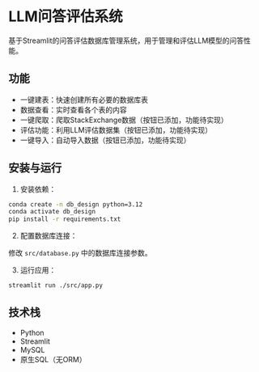 # LLM问答评估系统

基于Streamlit的问答评估数据库管理系统，用于管理和评估LLM模型的问答性能。

## 功能

- 一键建表：快速创建所有必要的数据库表
- 数据查看：实时查看各个表的内容
- 一键爬取：爬取StackExchange数据（按钮已添加，功能待实现）
- 评估功能：利用LLM评估数据集（按钮已添加，功能待实现）
- 一键导入：自动导入数据（按钮已添加，功能待实现）

## 安装与运行

1. 安装依赖：

```bash
conda create -n db_design python=3.12
conda activate db_design
pip install -r requirements.txt
```

2. 配置数据库连接：

修改 `src/database.py` 中的数据库连接参数。

3. 运行应用：

```bash
streamlit run ./src/app.py
```

## 技术栈

- Python
- Streamlit
- MySQL
- 原生SQL（无ORM） 